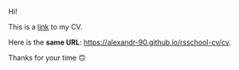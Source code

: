 Hi!

This is a [link](https://alexandr-90.github.io/rsschool-cv/cv) to my CV.

Here is the **same URL**: https://alexandr-90.github.io/rsschool-cv/cv.

Thanks for your time :upside_down_face: